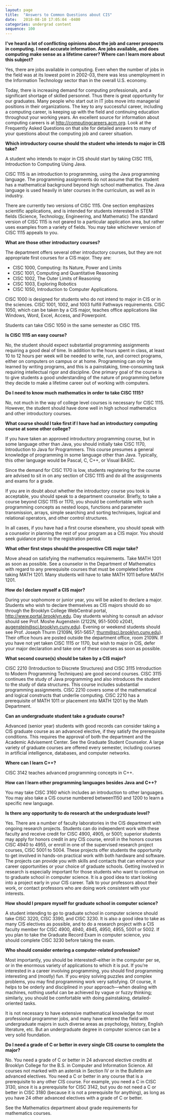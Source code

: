 ```yaml
---
layout: page
title:  "Answers to Common Questions about CIS"
date:   2018-08-10 17:05:04 -0400
categories: undergrad content
sequence: 100
---
```

**I've heard a lot of conflicting opinions about the job and career prospects in computing. I need accurate information. Are jobs available, and does computing make sense as a lifetime career? Where can I learn more about this subject?**

Yes, there are jobs available in computing. Even when the number of jobs in the field was at its lowest point in 2002-03, there was less unemployment in the Information Technology sector than in the overall U.S. economy.

Today, there is increasing demand for computing professionals, and a significant shortage of skilled personnel. Thus there is great opportunity for our graduates. Many people who start out in IT jobs move into managerial positions in their organizations. The key to any successful career, including a computing career, is keeping up with the field and continuing education throughout your working years. An excellent source for information about computing careers is at http://computingcareers.acm.org. Look at the Frequently Asked Questions on that site for detailed answers to many of your questions about the computing job and career situation.

**Which introductory course should the student who intends to major in CIS take?**

A student who intends to major in CIS should start by taking CISC 1115, Introduction to Computing Using Java. 

CISC 1115 is an introduction to programming, using the Java programming language. The programming assignments do not assume that the student has a mathematical background beyond high school mathematics. The Java language is used heavily in later courses in the curriculum, as well as in industry. 

There are currently two versions of CISC 1115. One section emphasizes scientific applications, and is intended for students interested in STEM fields (Science, Technology, Engineering, and Mathematic) The standard version of CISC 1115 is not geared to a particular application area, but rather uses examples from a variety of fields. You may take whichever version of CISC 1115 appeals to you.

**What are those other introductory courses?**

The department offers several other introductory courses, but they are not appropriate first courses for a CIS major. They are:
+ CISC 1000, Computing: Its Nature, Power and Limits
+ CISC 1001, Computing and Quantitative Reasoning
+ CISC 1002, The Outer Limits of Reasoning
+ CISC 1003, Exploring Robotics
+ CISC 1050, Introduction to Computer Applications.

CISC 1000 is designed for students who do not intend to major in CIS or in the sciences. CISC 1001, 1002, and 1003 fulfill Pathways requirements. CISC 1050, which can be taken by a CIS major, teaches office applications like Windows, Word, Excel, Access, and Powerpoint.

Students can take CISC 1050 in the same semester as CISC 1115. 

**Is CISC 1115 an easy course?**

No, the student should expect substantial programming assignments requiring a good deal of time. In addition to the hours spent in class, at least 10 to 12 hours per week will be needed to write, run, and correct programs, either on computers on campus or at home. Programming can only be learned by writing programs, and this is a painstaking, time-consuming task requiring intellectual rigor and discipline. One primary goal of the course is to give students a good understanding of the nature of programming before they decide to make a lifetime career out of working with computers.

**Do I need to know much mathematics in order to take CISC 1115?**

No, not much in the way of college level courses is necessary for CISC 1115. However, the student should have done well in high school mathematics and other introductory courses.

**What course should I take first if I have had an introductory computing course at some other college?**

If you have taken an approved introductory programming course, but in some language other than Java, you should initially take CISC 1170, Introduction to Java for Programmers. This course presumes a general knowledge of programming in some language other than Java. Typically, this other language would be Pascal, C, C++, or Visual BASIC. 

Since the demand for CISC 1170 is low, students registering for the course are advised to sit in on any section of CISC 1115 and do all the assignments and exams for a grade.

If you are in doubt about whether the introductory course you took is acceptable, you should speak to a department counselor. Briefly, to take a course beyond CISC 1115 or 1170, you should be comfortable with such programming concepts as nested loops, functions and parameter transmission, arrays, simple searching and sorting techniques, logical and relational operators, and other control structures.

In all cases, if you have had a first course elsewhere, you should speak with a counselor in planning the rest of your program as a CIS major. You should seek guidance prior to the registration period.

**What other first steps should the prospective CIS major take?**

Move ahead on satisfying the mathematics requirements. Take MATH 1201 as soon as possible. See a counselor in the Department of Mathematics with regard to any prerequisite courses that must be completed before taking MATH 1201. Many students will have to take MATH 1011 before MATH 1201.

**How do I declare myself a CIS major?**

During your sophomore or junior year, you will be asked to declare a major. Students who wish to declare themselves as CIS majors should do so through the Brooklyn College WebCentral portal, <http://www.portal.brooklyn.edu>. Day students wishing to consult an advisor should see Prof. Moshe Augenstein (2122N, 951-5000 x2041, <augenstein@sci.brooklyn.cuny.edu>). Evening or weekend students should see Prof. Joseph Thurm (2109N, 951-5657; <thurm@sci.brooklyn.cuny.edu>). Their office hours are posted outside the department office, room 2109N. If you have not yet taken CISC 1115 or 1170, but wish to major in CIS, defer your major declaration and take one of these courses as soon as possible.

**What second course(s) should be taken by a CIS major?**

CISC 2210 (Introduction to Discrete Structures) and CISC 3115 Introduction to Modern Programming Techniques) are good second courses. CISC 3115 continues the study of Java programming and also introduces the student to the study of data structures. This course includes substantial programming assignments. CISC 2210 covers some of the mathematical and logical constructs that underlie computing. CISC 2210 has a prerequisite of MATH 1011 or placement into MATH 1201 by the Math Department.

**Can an undergraduate student take a graduate course?**

Advanced (senior year) students with good records can consider taking a CIS graduate course as an advanced elective, if they satisfy the prerequisite conditions. This requires the approval of both the department and the Academic Advisement Center. See the Graduate Student Counselor. A large variety of graduate courses are offered every semester, including courses in artificial intelligence, databases, and computer networks.

**Where can I learn C++?**

CISC 3142 teaches advanced programming concepts in C++.

**How can I learn other programming languages besides Java and C++?**

You may take CISC 3160 which includes an introduction to other languages. You may also take a CIS course numbered between1150 and 1200 to learn a specific new language.

**Is there any opportunity to do research at the undergraduate level?**

Yes. There are a number of faculty laboratories in the CIS department with ongoing research projects. Students can do independent work with these faculty and receive credit for CISC 4900, 4905, or 5001; superior students may apply for honors credit in any CIS course, enroll in the honors courses CISC 4940 to 4955, or enroll in one of the supervised research project courses, CISC 5001 to 5004. These projects offer students the opportunity to get involved in hands-on practical work with both hardware and software. The projects can provide you with skills and contacts that can enhance your career opportunities or your choice of graduate schools. Getting involved in research is especially important for those students who want to continue on to graduate school in computer science. It is a good idea to start looking into a project early in your CIS career. Talk to your professors about their work, or contact professors who are doing work consistent with your interests.

**How should I prepare myself for graduate school in computer science?**

A student intending to go to graduate school in computer science should take CISC 3220, CISC 3390, and CISC 3230. It is also a good idea to take as many CIS electives as possible, and to do a research project with a CIS faculty member for CISC 4900, 4940, 4945, 4950, 4955, 5001 or 5002. If you plan to take the Graduate Record Exam in computer science, you should complete CISC 3230 before taking the exam.

**Who should consider entering a computer-related profession?**

Most importantly, you should be interested!–either in the computer per se, or in the enormous variety of applications to which it is put. If you’re interested in a career involving programming, you should find programming interesting and (mostly) fun. If you enjoy solving puzzles and complex problems, you may find programming work very satisfying. Of course, it helps to be orderly and disciplined in your approach—when dealing with machines, nothing useful can be achieved by vague or fuzzy thinking; similarly, you should be comfortable with doing painstaking, detailed-oriented tasks.

It is not necessary to have extensive mathematical knowledge for most professional programmer jobs, and many have entered the field with undergraduate majors in such diverse areas as psychology, history, English literature, etc. But an undergraduate degree in computer science can be a very solid foundation.

**Do I need a grade of C or better in every single CIS course to complete the major?**

No. You need a grade of C or better in 24 advanced elective credits at Brooklyn College for the B.S. in Computer and Information Science. All courses not marked with an asterisk in Section IV or in the Bulletin are advanced electives. You need a C or better in any course that is a prerequisite to any other CIS course. For example, you need a C in CISC 3130, since it is a prerequisite for CISC 3142, but you do not need a C or better in CISC 3180 (because it is not a prerequisite for anything), as long as you have 24 other advanced electives with a grade of C or better.

See the Mathematics department about grade requirements for mathematics courses.

